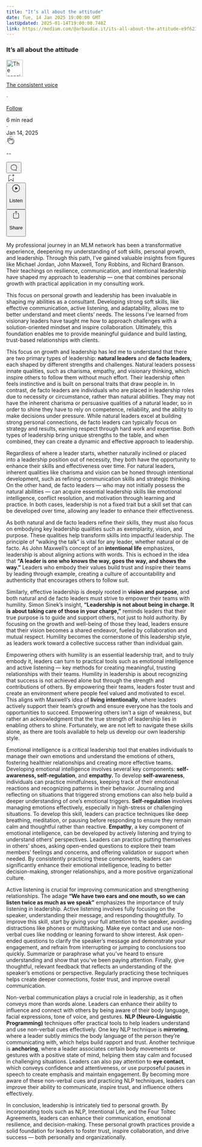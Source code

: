 ```yaml
---
title: "It’s all about the attitude"
date: Tue, 14 Jan 2025 19:00:00 GMT
lastUpdated: 2025-01-14T19:00:00.748Z
link: https://medium.com/@arbaudie.it/its-all-about-the-attitude-e9f623d2d6fb?source=rss-c779d007e7fe------2
---
```


<article><div class="l"><div class="l"><span class="l"></span><section><div><div class="fv gl gm gn go gp"></div><div class="gq gr gs gt gu"><div class="ab cd"><div class="ck bh gc gd ge gf"><div><h1 class="pw-post-title gv gw gx bf gy gz ha hb hc hd he hf hg hh hi hj hk hl hm hn ho hp hq hr hs ht hu hv hw hx bk" data-testid="storyTitle" id="011a">It’s all about the attitude</h1><div><div class="speechify-ignore ab cr"><div class="speechify-ignore bh l"><div class="hy hz ia ib ic ab"><div><div class="ab id"><div><div aria-hidden="false" class="bm"><a href="/@arbaudie.it?source=post_page---byline--e9f623d2d6fb---------------------------------------" rel="noopener follow"><div class="l ie if by ig ih"><div class="l fm"><img alt="The consistent voice" class="l ff by df dg cz" data-testid="authorPhoto" height="44" loading="lazy" src="https://miro.medium.com/v2/da:true/resize:fill:88:88/0*7vBG_L_kSIeOh095" width="44"/><div class="ii by l df dg fv n ij fw"></div></div></div></a></div></div></div></div><div class="bn bh l"><div class="ab"><div style="flex:1"><span class="bf b bg z bk"><div class="ik ab q"><div class="ab q il"><div class="ab q"><div><div aria-hidden="false" class="bm"><p class="bf b im in bk"><a class="ag ah ai aj ak al am an ao ap aq ar as io" data-testid="authorName" href="/@arbaudie.it?source=post_page---byline--e9f623d2d6fb---------------------------------------" rel="noopener follow">The consistent voice</a></p></div></div></div><span aria-hidden="true" class="ip iq"><span class="bf b bg z bk">·</span></span><p class="bf b im in bk"><span><a class="ag ah ai aj ak al am an ao ap aq ar as ir" href="/m/signin?actionUrl=https%3A%2F%2Fmedium.com%2F_%2Fsubscribe%2Fuser%2Fc779d007e7fe%2Fe9f623d2d6fb&amp;operation=register&amp;redirect=https%3A%2F%2Fmedium.com%2F%40arbaudie.it%2Fits-all-about-the-attitude-e9f623d2d6fb&amp;user=The+consistent+voice&amp;userId=c779d007e7fe&amp;source=post_page-c779d007e7fe--byline--e9f623d2d6fb---------------------post_header------------------" rel="noopener follow">Follow</a></span></p></div></div></span></div></div><div class="l cb"><span class="bf b bg z dw"><div class="ab cp is it iu"><span class="bf b bg z dw"><div class="ab ae"><span data-testid="storyReadTime">6 min read</span><div aria-hidden="true" class="iv iw l"><span aria-hidden="true" class="l"><span class="bf b bg z dw">·</span></span></div><span data-testid="storyPublishDate">Jan 14, 2025</span></div></span></div></span></div></div></div><div class="ab cr ix iy iz ja jb jc jd je jf jg jh ji jj jk jl jm"><div class="h k w fj fk q"><div class="kc l"><div class="ab q kd ke"><div class="pw-multi-vote-icon fm kf kg kh ki"><span><a class="ag ah ai aj ak al am an ao ap aq ar as at au" data-testid="headerClapButton" href="/m/signin?actionUrl=https%3A%2F%2Fmedium.com%2F_%2Fvote%2Fp%2Fe9f623d2d6fb&amp;operation=register&amp;redirect=https%3A%2F%2Fmedium.com%2F%40arbaudie.it%2Fits-all-about-the-attitude-e9f623d2d6fb&amp;user=The+consistent+voice&amp;userId=c779d007e7fe&amp;source=---header_actions--e9f623d2d6fb---------------------clap_footer------------------" rel="noopener follow"><div><div aria-hidden="false" class="bm"><div class="kj ap kk kl km kn an ko kp kq ki"><svg aria-label="clap" height="24" viewbox="0 0 24 24" width="24" xmlns="http://www.w3.org/2000/svg"><path clip-rule="evenodd" d="M11.37.828 12 3.282l.63-2.454zM13.916 3.953l1.523-2.112-1.184-.39zM8.589 1.84l1.522 2.112-.337-2.501zM18.523 18.92c-.86.86-1.75 1.246-2.62 1.33a6 6 0 0 0 .407-.372c2.388-2.389 2.86-4.951 1.399-7.623l-.912-1.603-.79-1.672c-.26-.56-.194-.98.203-1.288a.7.7 0 0 1 .546-.132c.283.046.546.231.728.5l2.363 4.157c.976 1.624 1.141 4.237-1.324 6.702m-10.999-.438L3.37 14.328a.828.828 0 0 1 .585-1.408.83.83 0 0 1 .585.242l2.158 2.157a.365.365 0 0 0 .516-.516l-2.157-2.158-1.449-1.449a.826.826 0 0 1 1.167-1.17l3.438 3.44a.363.363 0 0 0 .516 0 .364.364 0 0 0 0-.516L5.293 9.513l-.97-.97a.826.826 0 0 1 0-1.166.84.84 0 0 1 1.167 0l.97.968 3.437 3.436a.36.36 0 0 0 .517 0 .366.366 0 0 0 0-.516L6.977 7.83a.82.82 0 0 1-.241-.584.82.82 0 0 1 .824-.826c.219 0 .43.087.584.242l5.787 5.787a.366.366 0 0 0 .587-.415l-1.117-2.363c-.26-.56-.194-.98.204-1.289a.7.7 0 0 1 .546-.132c.283.046.545.232.727.501l2.193 3.86c1.302 2.38.883 4.59-1.277 6.75-1.156 1.156-2.602 1.627-4.19 1.367-1.418-.236-2.866-1.033-4.079-2.246M10.75 5.971l2.12 2.12c-.41.502-.465 1.17-.128 1.89l.22.465-3.523-3.523a.8.8 0 0 1-.097-.368c0-.22.086-.428.241-.584a.847.847 0 0 1 1.167 0m7.355 1.705c-.31-.461-.746-.758-1.23-.837a1.44 1.44 0 0 0-1.11.275c-.312.24-.505.543-.59.881a1.74 1.74 0 0 0-.906-.465 1.47 1.47 0 0 0-.82.106l-2.182-2.182a1.56 1.56 0 0 0-2.2 0 1.54 1.54 0 0 0-.396.701 1.56 1.56 0 0 0-2.21-.01 1.55 1.55 0 0 0-.416.753c-.624-.624-1.649-.624-2.237-.037a1.557 1.557 0 0 0 0 2.2c-.239.1-.501.238-.715.453a1.56 1.56 0 0 0 0 2.2l.516.515a1.556 1.556 0 0 0-.753 2.615L7.01 19c1.32 1.319 2.909 2.189 4.475 2.449q.482.08.971.08c.85 0 1.653-.198 2.393-.579.231.033.46.054.686.054 1.266 0 2.457-.52 3.505-1.567 2.763-2.763 2.552-5.734 1.439-7.586z" fill-rule="evenodd"></path></svg></div></div></div></a></span></div><div class="pw-multi-vote-count l kr ks kt ku kv kw kx"><p class="bf b dx z dw"><span class="ky">--</span></p></div></div></div><div><div aria-hidden="false" class="bm"><button aria-label="responses" class="ap kj kz la ab q fn lb lc"><svg class="ld" height="24" viewbox="0 0 24 24" width="24" xmlns="http://www.w3.org/2000/svg"><path d="M18.006 16.803c1.533-1.456 2.234-3.325 2.234-5.321C20.24 7.357 16.709 4 12.191 4S4 7.357 4 11.482c0 4.126 3.674 7.482 8.191 7.482.817 0 1.622-.111 2.393-.327.231.2.48.391.744.559 1.06.693 2.203 1.044 3.399 1.044.224-.008.4-.112.486-.287a.49.49 0 0 0-.042-.518c-.495-.67-.845-1.364-1.04-2.057a4 4 0 0 1-.125-.598zm-3.122 1.055-.067-.223-.315.096a8 8 0 0 1-2.311.338c-4.023 0-7.292-2.955-7.292-6.587 0-3.633 3.269-6.588 7.292-6.588 4.014 0 7.112 2.958 7.112 6.593 0 1.794-.608 3.469-2.027 4.72l-.195.168v.255c0 .056 0 .151.016.295.025.231.081.478.154.733.154.558.398 1.117.722 1.659a5.3 5.3 0 0 1-2.165-.845c-.276-.176-.714-.383-.941-.59z"></path></svg></button></div></div></div><div class="ab q jn jo jp jq jr js jt ju jv jw jx jy jz ka kb"><div class="le k j i d"></div><div class="h k"><div><div aria-hidden="false" class="bm"><span><a class="ag ah ai aj ak al am an ao ap aq ar as at au" data-testid="headerBookmarkButton" href="/m/signin?actionUrl=https%3A%2F%2Fmedium.com%2F_%2Fbookmark%2Fp%2Fe9f623d2d6fb&amp;operation=register&amp;redirect=https%3A%2F%2Fmedium.com%2F%40arbaudie.it%2Fits-all-about-the-attitude-e9f623d2d6fb&amp;source=---header_actions--e9f623d2d6fb---------------------bookmark_footer------------------" rel="noopener follow"><svg aria-label="Add to list bookmark button" class="dw lf" fill="none" height="25" viewbox="0 0 25 25" width="25" xmlns="http://www.w3.org/2000/svg"><path d="M18 2.5a.5.5 0 0 1 1 0V5h2.5a.5.5 0 0 1 0 1H19v2.5a.5.5 0 1 1-1 0V6h-2.5a.5.5 0 0 1 0-1H18zM7 7a1 1 0 0 1 1-1h3.5a.5.5 0 0 0 0-1H8a2 2 0 0 0-2 2v14a.5.5 0 0 0 .805.396L12.5 17l5.695 4.396A.5.5 0 0 0 19 21v-8.5a.5.5 0 0 0-1 0v7.485l-5.195-4.012a.5.5 0 0 0-.61 0L7 19.985z" fill="currentColor"></path></svg></a></span></div></div></div><div class="ff lg cp"><div class="l ae"><div class="ab cd"><div class="lh li lj lk ll lm ck bh"><div class="ab"><div aria-hidden="false" class="bm"><div><div aria-hidden="false" class="bm"><button aria-label="Listen" class="ag fn ai aj ak al am ln ao ap aq ez lo lp lc lq lr ls lt lu s lv lw lx ly lz ma mb u mc md me" data-testid="audioPlayButton"><svg fill="none" height="24" viewbox="0 0 24 24" width="24" xmlns="http://www.w3.org/2000/svg"><path clip-rule="evenodd" d="M3 12a9 9 0 1 1 18 0 9 9 0 0 1-18 0m9-10C6.477 2 2 6.477 2 12s4.477 10 10 10 10-4.477 10-10S17.523 2 12 2m3.376 10.416-4.599 3.066a.5.5 0 0 1-.777-.416V8.934a.5.5 0 0 1 .777-.416l4.599 3.066a.5.5 0 0 1 0 .832" fill="currentColor" fill-rule="evenodd"></path></svg><div class="j i d"><p class="bf b bg z dw">Listen</p></div></button></div></div></div></div></div></div></div></div><div aria-describedby="postFooterSocialMenu" aria-hidden="false" aria-labelledby="postFooterSocialMenu" class="bm"><div><div aria-hidden="false" class="bm"><button aria-controls="postFooterSocialMenu" aria-expanded="false" aria-label="Share Post" class="ag fn ai aj ak al am ln ao ap aq ez lo lp lc lq lr ls lt lu s lv lw lx ly lz ma mb u mc md me" data-testid="headerSocialShareButton"><svg fill="none" height="24" viewbox="0 0 24 24" width="24" xmlns="http://www.w3.org/2000/svg"><path clip-rule="evenodd" d="M15.218 4.931a.4.4 0 0 1-.118.132l.012.006a.45.45 0 0 1-.292.074.5.5 0 0 1-.3-.13l-2.02-2.02v7.07c0 .28-.23.5-.5.5s-.5-.22-.5-.5v-7.04l-2 2a.45.45 0 0 1-.57.04h-.02a.4.4 0 0 1-.16-.3.4.4 0 0 1 .1-.32l2.8-2.8a.5.5 0 0 1 .7 0l2.8 2.79a.42.42 0 0 1 .068.498m-.106.138.008.004v-.01zM16 7.063h1.5a2 2 0 0 1 2 2v10a2 2 0 0 1-2 2h-11c-1.1 0-2-.9-2-2v-10a2 2 0 0 1 2-2H8a.5.5 0 0 1 .35.15.5.5 0 0 1 .15.35.5.5 0 0 1-.15.35.5.5 0 0 1-.35.15H6.4c-.5 0-.9.4-.9.9v10.2a.9.9 0 0 0 .9.9h11.2c.5 0 .9-.4.9-.9v-10.2c0-.5-.4-.9-.9-.9H16a.5.5 0 0 1 0-1" fill="currentColor" fill-rule="evenodd"></path></svg><div class="j i d"><p class="bf b bg z dw">Share</p></div></button></div></div></div></div></div></div></div></div></div><p class="pw-post-body-paragraph mf mg gx mh b mi mj mk ml mm mn mo mp mq mr ms mt mu mv mw mx my mz na nb nc gq bk" id="6c87">My professional journey in an MLM network has been a transformative experience, deepening my understanding of soft skills, personal growth, and leadership. Through this path, I’ve gained valuable insights from figures like Michael Jordan, John Maxwell, Tony Robbins, and Richard Branson. Their teachings on resilience, communication, and intentional leadership have shaped my approach to leadership — one that combines personal growth with practical application in my consulting work.</p><p class="pw-post-body-paragraph mf mg gx mh b mi mj mk ml mm mn mo mp mq mr ms mt mu mv mw mx my mz na nb nc gq bk" id="7aec">This focus on personal growth and leadership has been invaluable in shaping my abilities as a consultant. Developing strong soft skills, like effective communication, active listening, and adaptability, allows me to better understand and meet clients’ needs. The lessons I’ve learned from visionary leaders have taught me how to approach challenges with a solution-oriented mindset and inspire collaboration. Ultimately, this foundation enables me to provide meaningful guidance and build lasting, trust-based relationships with clients.</p><p class="pw-post-body-paragraph mf mg gx mh b mi mj mk ml mm mn mo mp mq mr ms mt mu mv mw mx my mz na nb nc gq bk" id="5b83">This focus on growth and leadership has led me to understand that there are two primary types of leadership: <strong class="mh gy">natural leaders</strong> and <strong class="mh gy">de facto leaders</strong>, each shaped by different strengths and challenges. Natural leaders possess innate qualities, such as charisma, empathy, and visionary thinking, which inspire others to follow them without much effort. Their leadership often feels instinctive and is built on personal traits that draw people in. In contrast, de facto leaders are individuals who are placed in leadership roles due to necessity or circumstance, rather than natural abilities. They may not have the inherent charisma or persuasive qualities of a natural leader, so in order to shine they have to rely on competence, reliability, and the ability to make decisions under pressure. While natural leaders excel at building strong personal connections, de facto leaders can typically focus on strategy and results, earning respect through hard work and expertise. Both types of leadership bring unique strengths to the table, and when combined, they can create a dynamic and effective approach to leadership.</p><p class="pw-post-body-paragraph mf mg gx mh b mi mj mk ml mm mn mo mp mq mr ms mt mu mv mw mx my mz na nb nc gq bk" id="2485">Regardless of where a leader starts, whether naturally inclined or placed into a leadership position out of necessity, they both have the opportunity to enhance their skills and effectiveness over time. For natural leaders, inherent qualities like charisma and vision can be honed through intentional development, such as refining communication skills and strategic thinking. On the other hand, de facto leaders — who may not initially possess the natural abilities — can acquire essential leadership skills like emotional intelligence, conflict resolution, and motivation through learning and practice. In both cases, leadership is not a fixed trait but a skill set that can be developed over time, allowing any leader to enhance their effectiveness.</p><p class="pw-post-body-paragraph mf mg gx mh b mi mj mk ml mm mn mo mp mq mr ms mt mu mv mw mx my mz na nb nc gq bk" id="7431">As both natural and de facto leaders refine their skills, they must also focus on embodying key leadership qualities such as exemplarity, vision, and purpose. These qualities help transform skills into impactful leadership. The principle of “walking the talk” is vital for any leader, whether natural or de facto. As John Maxwell’s concept of an <strong class="mh gy">intentional life</strong> emphasizes, leadership is about aligning actions with words. This is echoed in the idea that <strong class="mh gy">“A leader is one who knows the way, goes the way, and shows the way.”</strong> Leaders who embody their values build trust and inspire their teams by leading through example, creating a culture of accountability and authenticity that encourages others to follow suit.</p><p class="pw-post-body-paragraph mf mg gx mh b mi mj mk ml mm mn mo mp mq mr ms mt mu mv mw mx my mz na nb nc gq bk" id="441b">Similarly, effective leadership is deeply rooted in <strong class="mh gy">vision and purpose</strong>, and both natural and de facto leaders must strive to empower their teams with humility. Simon Sinek’s insight, <strong class="mh gy">“Leadership is not about being in charge. It is about taking care of those in your charge,”</strong> reminds leaders that their true purpose is to guide and support others, not just to hold authority. By focusing on the growth and well-being of those they lead, leaders ensure that their vision becomes a shared endeavor, fueled by collaboration and mutual respect. Humility becomes the cornerstone of this leadership style, as leaders work toward a collective success rather than individual gain.</p><p class="pw-post-body-paragraph mf mg gx mh b mi mj mk ml mm mn mo mp mq mr ms mt mu mv mw mx my mz na nb nc gq bk" id="dff9">Empowering others with humility is an essential leadership trait, and to truly embody it, leaders can turn to practical tools such as emotional intelligence and active listening — key methods for creating meaningful, trusting relationships with their teams. Humility in leadership is about recognizing that success is not achieved alone but through the strength and contributions of others. By empowering their teams, leaders foster trust and create an environment where people feel valued and motivated to excel. This aligns with Maxwell’s idea of <strong class="mh gy">living intentionally</strong>, where leaders actively support their team’s growth and ensure everyone has the tools and opportunities to succeed. Empowering others isn’t a sign of weakness, but rather an acknowledgment that the true strength of leadership lies in enabling others to shine. Fortunately, we are not left to navigate these skills alone, as there are tools available to help us develop our own leadership style.</p><p class="pw-post-body-paragraph mf mg gx mh b mi mj mk ml mm mn mo mp mq mr ms mt mu mv mw mx my mz na nb nc gq bk" id="e7d2">Emotional intelligence is a critical leadership tool that enables individuals to manage their own emotions and understand the emotions of others, fostering healthier relationships and creating more effective teams. Developing emotional intelligence involves several key components: <strong class="mh gy">self-awareness, self-regulation</strong>, and <strong class="mh gy">empathy. </strong>To develop <strong class="mh gy">self-awareness</strong>, individuals can practice mindfulness, keeping track of their emotional reactions and recognizing patterns in their behavior. Journaling and reflecting on situations that triggered strong emotions can also help build a deeper understanding of one’s emotional triggers. <strong class="mh gy">Self-regulation</strong> involves managing emotions effectively, especially in high-stress or challenging situations. To develop this skill, leaders can practice techniques like deep breathing, meditation, or pausing before responding to ensure they remain calm and thoughtful rather than reactive. <strong class="mh gy">Empathy</strong>, a key component of emotional intelligence, can be developed by actively listening and trying to understand others’ perspectives. Leaders can practice putting themselves in others’ shoes, asking open-ended questions to explore their team members’ feelings and concerns, and offering validation or support when needed. By consistently practicing these components, leaders can significantly enhance their emotional intelligence, leading to better decision-making, stronger relationships, and a more positive organizational culture.</p><p class="pw-post-body-paragraph mf mg gx mh b mi mj mk ml mm mn mo mp mq mr ms mt mu mv mw mx my mz na nb nc gq bk" id="274d">Active listening is crucial for improving communication and strengthening relationships. The adage <strong class="mh gy">“We have two ears and one mouth, so we can listen twice as much as we speak”</strong> emphasizes the importance of truly listening in leadership. Active listening involves fully focusing on the speaker, understanding their message, and responding thoughtfully. To improve this skill, start by giving your full attention to the speaker, avoiding distractions like phones or multitasking. Make eye contact and use non-verbal cues like nodding or leaning forward to show interest. Ask open-ended questions to clarify the speaker’s message and demonstrate your engagement, and refrain from interrupting or jumping to conclusions too quickly. Summarize or paraphrase what you’ve heard to ensure understanding and show that you’ve been paying attention. Finally, give thoughtful, relevant feedback that reflects an understanding of the speaker’s emotions or perspective. Regularly practicing these techniques helps create deeper connections, foster trust, and improve overall communication.</p><p class="pw-post-body-paragraph mf mg gx mh b mi mj mk ml mm mn mo mp mq mr ms mt mu mv mw mx my mz na nb nc gq bk" id="79a7">Non-verbal communication plays a crucial role in leadership, as it often conveys more than words alone. Leaders can enhance their ability to influence and connect with others by being aware of their body language, facial expressions, tone of voice, and gestures. <strong class="mh gy">NLP (Neuro-Linguistic Programming)</strong> techniques offer practical tools to help leaders understand and use non-verbal cues effectively. One key NLP technique is <strong class="mh gy">mirroring</strong>, where a leader subtly mimics the body language of the person they’re communicating with, which helps build rapport and trust. Another technique is <strong class="mh gy">anchoring</strong>, where a leader associates certain body movements or gestures with a positive state of mind, helping them stay calm and focused in challenging situations. Leaders can also pay attention to <strong class="mh gy">eye contact</strong>, which conveys confidence and attentiveness, or use purposeful pauses in speech to create emphasis and maintain engagement. By becoming more aware of these non-verbal cues and practicing NLP techniques, leaders can improve their ability to communicate, inspire trust, and influence others effectively.</p><p class="pw-post-body-paragraph mf mg gx mh b mi mj mk ml mm mn mo mp mq mr ms mt mu mv mw mx my mz na nb nc gq bk" id="fc47">In conclusion, leadership is intricately tied to personal growth. By incorporating tools such as NLP, Intentional Life, and the Four Toltec Agreements, leaders can enhance their communication, emotional resilience, and decision-making. These personal growth practices provide a solid foundation for leaders to foster trust, inspire collaboration, and drive success — both personally and organizationally.</p></div></div></div></div></section></div></div></article>
